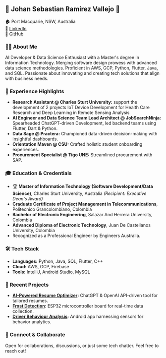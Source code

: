 ## 🤖 **Johan Sebastian Ramirez Vallejo** 🧪

🏠 Port Macquarie, NSW, Australia  
🔗 [LinkedIn](https://www.linkedin.com/in/sebastian-ramirez-b7102278)  
🔗 [GitHub](https://github.com/sebas8822)  

### 👨‍💻 **About Me**
AI Developer & Data Science Enthusiast with a Master's degree in Information Technology. Merging software design prowess with advanced data science methodologies. Proficient in AWS, GCP, Python, Flutter, Java, and SQL. Passionate about innovating and creating tech solutions that align with business needs.

### 💼 **Experience Highlights**
- **Research Assistant @ Charles Sturt University:** support the development of 2 projects IoT Device Development for Health Care Research and Deep Learning in Remote Sensing Analysis
- **AI Engineer and Data Science Team Lead Architect @ JobSearchNinja:** Spearheaded ChatGPT-driven Development, led backend teams using Flutter, Dart & Python.
- **Data Sage @ Practera:** Championed data-driven decision-making with insightful dashboards.
- **Orientation Maven @ CSU:** Crafted holistic student onboarding experiences.
- **Procurement Specialist @ Tigo UNE:** Streamlined procurement with SAP.

### 🎓 **Education & Credentials**
- 🏆 **Master of Information Technology (Software Development/Data Science)**, Charles Sturt University, Australia *(Recipient: Executive Dean's Award)*
- **Graduate Certificate of Project Management in Telecommunications**, Politecnico Grancolombiano, Colombia
- **Bachelor of Electronic Engineering**, Salazar And Herrera University, Colombia
- **Advanced Diploma of Electronic Technology**, Juan De Castellanos University, Colombia
- Recognized as a Professional Engineer by Engineers Australia.

### 🛠 **Tech Stack**
- **Languages:** Python, Java, SQL, Flutter, C++
- **Cloud:** AWS, GCP, Firebase
- **Tools:** IntelliJ, Android Studio, MySQL

### 🌱 **Recent Projects**
- **[AI-Powered Resume Optimizer](https://github.com/jobsninja/ninjafun):** ChatGPT & OpenAI API-driven tool for tailored resumes.
- **[Frost Detection](https://github.com/sebas8822/FrostPoject):** ESP32 microcontroller board for real-time data collection.
- **[Driver Behaviour Analysis](https://github.com/sebas8822/androidapps/tree/master/NiftyDriverApp):** Android app harnessing sensors for behavior analytics.

### 🤝 **Connect & Collaborate**
Open for collaborations, discussions, or just some tech chatter. Feel free to reach out!


<!--![My project-1](https://user-images.githubusercontent.com/85064772/200154534-e7869110-2545-4fbf-bad6-71d54f03300b.png)

<!--
**sebas8822/sebas8822** is a ✨ _special_ ✨ repository because its `README.md` (this file) appears on your GitHub profile.

Here are some ideas to get you started:

- 🔭 I’m currently working on ...
- 🌱 I’m currently learning ...
- 👯 I’m looking to collaborate on ...
- 🤔 I’m looking for help with ...
- 💬 Ask me about ...
- 📫 How to reach me: ...
- 😄 Pronouns: ...
- ⚡ Fun fact: ...
-->
